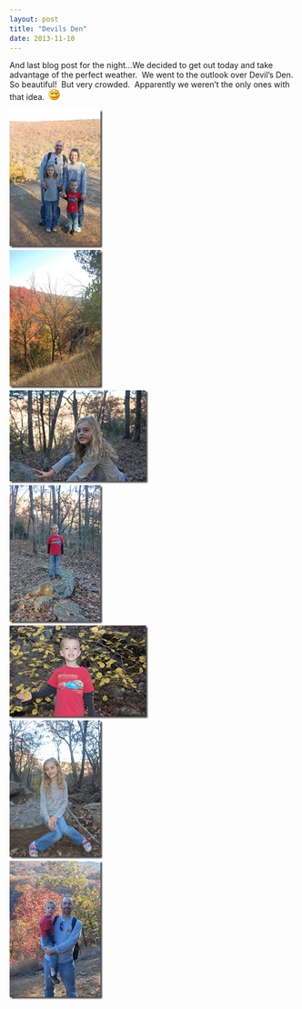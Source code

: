 ```yaml
---
layout: post
title: "Devils Den"
date: 2013-11-10
---
```


<p>And last blog post for the night…We decided to get out today and take advantage of the perfect weather.&#160; We went to the outlook over Devil’s Den.&#160; So beautiful!&#160; But very crowded.&#160; Apparently we weren’t the only ones with that idea.&#160; <img class="wlEmoticon wlEmoticon-smile" style="border-top-style: none; border-left-style: none; border-bottom-style: none; border-right-style: none" alt="Smile" src="/assets/images/wlEmoticon-smile.png" />&#160; </p>  <p><a href="/assets/images/DSC_5801.jpg"><img title="DSC_5801" style="border-top: 0px; border-right: 0px; background-image: none; border-bottom: 0px; padding-top: 0px; padding-left: 0px; border-left: 0px; display: inline; padding-right: 0px" border="0" alt="DSC_5801" src="/assets/images/DSC_5801_thumb.jpg" width="164" height="244" /></a>    <br /><a href="/assets/images/DSC_5786.jpg"><img title="DSC_5786" style="border-top: 0px; border-right: 0px; background-image: none; border-bottom: 0px; padding-top: 0px; padding-left: 0px; border-left: 0px; display: inline; padding-right: 0px" border="0" alt="DSC_5786" src="/assets/images/DSC_5786_thumb.jpg" width="164" height="244" /></a>    <br /><a href="/assets/images/DSC_5789.jpg"><img title="DSC_5789" style="border-top: 0px; border-right: 0px; background-image: none; border-bottom: 0px; padding-top: 0px; padding-left: 0px; margin: 0px; border-left: 0px; display: inline; padding-right: 0px" border="0" alt="DSC_5789" src="/assets/images/DSC_5789_thumb.jpg" width="244" height="164" /></a>    <br /><a href="/assets/images/DSC_5791.jpg"><img title="DSC_5791" style="border-top: 0px; border-right: 0px; background-image: none; border-bottom: 0px; padding-top: 0px; padding-left: 0px; margin: 0px; border-left: 0px; display: inline; padding-right: 0px" border="0" alt="DSC_5791" src="/assets/images/DSC_5791_thumb.jpg" width="164" height="244" /></a>    <br /><a href="/assets/images/DSC_5798.jpg"><img title="DSC_5798" style="border-top: 0px; border-right: 0px; background-image: none; border-bottom: 0px; padding-top: 0px; padding-left: 0px; margin: 0px; border-left: 0px; display: inline; padding-right: 0px" border="0" alt="DSC_5798" src="/assets/images/DSC_5798_thumb.jpg" width="244" height="164" /></a>    <br /><a href="/assets/images/DSC_5807.jpg"><img title="DSC_5807" style="border-top: 0px; border-right: 0px; background-image: none; border-bottom: 0px; padding-top: 0px; padding-left: 0px; margin: 0px; border-left: 0px; display: inline; padding-right: 0px" border="0" alt="DSC_5807" src="/assets/images/DSC_5807_thumb.jpg" width="164" height="244" /></a>    <br /><a href="/assets/images/DSC_5819.jpg"><img title="DSC_5819" style="border-top: 0px; border-right: 0px; background-image: none; border-bottom: 0px; padding-top: 0px; padding-left: 0px; margin: 0px; border-left: 0px; display: inline; padding-right: 0px" border="0" alt="DSC_5819" src="/assets/images/DSC_5819_thumb.jpg" width="164" height="244" /></a></p>
